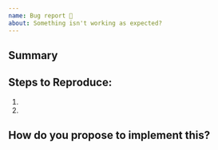 ```yaml
---
name: Bug report 🐞
about: Something isn't working as expected?
---
```


<!-- Thanks for submitting a bug report. Please search existing issues to avoid creating duplicates. -->

## Summary
<!-- Summarize the problem in a few sentences: -->



## Steps to Reproduce:
<!-- How can we reproduce the problem? -->

1. 
2. 

## How do you propose to implement this?
<!-- Can you fix this and submit a PR? Please think about how this could be fixed. -->


